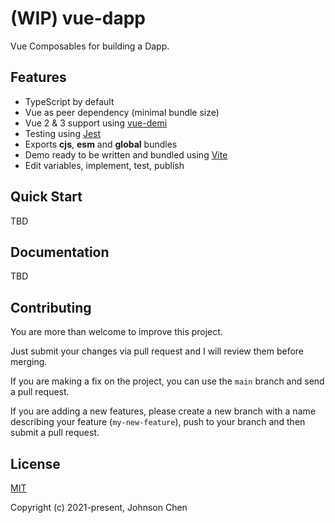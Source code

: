# (WIP) vue-dapp

Vue Composables for building a Dapp.

## Features
- TypeScript by default
- Vue as peer dependency (minimal bundle size)
- Vue 2 & 3 support using [vue-demi](https://github.com/antfu/vue-demi)
- Testing using [Jest](https://jestjs.io)
- Exports **cjs**, **esm** and **global** bundles
- Demo ready to be written and bundled using [Vite](https://vitejs.dev/)
- Edit variables, implement, test, publish

## Quick Start
TBD


## Documentation
TBD


## Contributing

You are more than welcome to improve this project.

Just submit your changes via pull request and I will review them before merging.

If you are making a fix on the project, you can use the `main` branch and send a pull request.

If you are adding a new features, please create a new branch with a name describing your feature (`my-new-feature`), push to your branch and then submit a pull request.


## License

[MIT](https://opensource.org/licenses/MIT)

Copyright (c) 2021-present, Johnson Chen